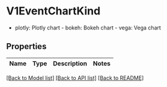 # V1EventChartKind

- plotly: Plotly chart  - bokeh: Bokeh chart  - vega: Vega chart

## Properties
Name | Type | Description | Notes
------------ | ------------- | ------------- | -------------

[[Back to Model list]](../README.md#documentation-for-models) [[Back to API list]](../README.md#documentation-for-api-endpoints) [[Back to README]](../README.md)


